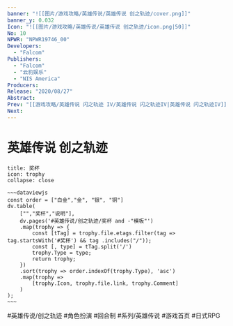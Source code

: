 ```yaml
---
banner: "![[图片/游戏攻略/英雄传说/英雄传说 创之轨迹/cover.png]]"
banner_y: 0.032
Icon: "![[图片/游戏攻略/英雄传说/英雄传说 创之轨迹/icon.png|50]]"
No: 10
NPWR: "NPWR19746_00"
Developers: 
  - "Falcom"
Publishers: 
  - "Falcom"
  - "云豹娱乐"
  - "NIS America"
Producers:  
Release: "2020/08/27"
Abstract: 
Prev: "[[游戏攻略/英雄传说 闪之轨迹 IV/英雄传说 闪之轨迹IV|英雄传说 闪之轨迹IV]]"
Next: 
---
```

# 英雄传说 创之轨迹

```ad-quote
title: 奖杯
icon: trophy
collapse: close

~~~dataviewjs
const order = ["白金","金", "银", "铜"]
dv.table(
	["","奖杯","说明"],
	dv.pages('#英雄传说/创之轨迹/奖杯 and -"模板"')
	.map(trophy => {
		const [tTag] = trophy.file.etags.filter(tag => tag.startsWith('#奖杯') && tag .includes("/"));
		const [, type] = tTag.split('/')
		trophy.Type = type;
		return trophy;
	})
	.sort(trophy => order.indexOf(trophy.Type), 'asc')
	.map(trophy => 
		[trophy.Icon, trophy.file.link, trophy.Comment]
	)
);
~~~

```

#英雄传说/创之轨迹 #角色扮演 #回合制 #系列/英雄传说 #游戏首页 #日式RPG